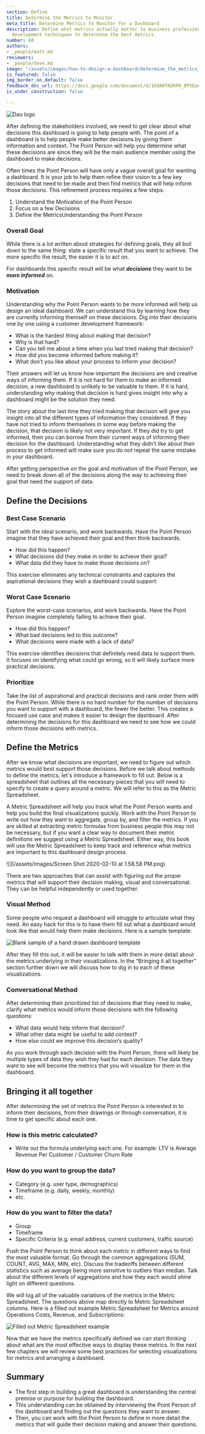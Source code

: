 ```yaml
---
section: Define
title: Determine the Metrics to Monitor
meta_title: Determine Metrics to Monitor for a Dashboard
description: Define what metrics actually matter to business professionals. Use customer
  development techniques to determine the best metrics.
number: 60
authors:
- _people/matt.md
reviewers:
- _people/dave.md
image: "/assets/images/how-to-design-a-dashboard/determine_the_metrics_to_follow/dau.png"
is_featured: false
img_border_on_default: false
feedback_doc_url: https://docs.google.com/document/d/1G9A9TKdhPH_0P5EaeahoFvoU5W0PzUKnWqAbv1XY_pc/edit?usp=sharing
is_under_construction: false

---
```

![Dau logo](/assets/images/how-to-design-a-dashboard/determine_the_metrics_to_follow/dau.png)

After defining the stakeholders involved, we need to get clear about what decisions this dashboard is going to help people with. The point of a dashboard is to help people make better decisions by giving them information and context. The Point Person will help you determine what these decisions are since they will be the main audience member using the dashboard to make decisions.

Often times the Point Person will have only a vague overall goal for wanting a dashboard. It is your job to help them refine their vision to a few key decisions that need to be made and then find metrics that will help inform those decisions. This refinement process requires a few steps:

1. Understand the Motivation of the Point Person
2. Focus on a few Decisions
3. Define the MetricsUnderstanding the Point Person

### Overall Goal

While there is a lot written about strategies for defining goals, they all boil down to the same thing: state a specific result that you want to achieve. The more specific the result, the easier it is to act on.

For dashboards this specific result will be what **_decisions_** they want to be **_more informed_** on.

### Motivation

Understanding why the Point Person wants to be more informed will help us design an ideal dashboard. We can understand this by learning how they are currently informing themself on these decisions. Dig into their decisions one by one using a customer development framework:

* What is the hardest thing about making that decision?
* Why is that hard?
* Can you tell me about a time when you last tried making that decision?
* How did you become informed before making it?
* What don’t you like about your process to inform your decision?

Their answers will let us know how important the decisions are and creative ways of informing them. If it is not hard for them to make an informed decision, a new dashboard is unlikely to be valuable to them. If it is hard, understanding why making that decision is hard gives insight into why a dashboard might be the solution they need.

The story about the last time they tried making that decision will give you insight into all the different types of information they considered. If they have not tried to inform themselves in some way before making the decision, that decision is likely not very important. If they did try to get informed, then you can borrow from their current ways of informing their decision for the dashboard. Understanding what they didn’t like about their process to get informed will make sure you do not repeat the same mistake in your dashboard.

After getting perspective on the goal and motivation of the Point Person, we need to break down all of the decisions along the way to achieving their goal that need the support of data.

## Define the Decisions

### Best Case Scenario

Start with the ideal scenario, and work backwards. Have the Point Person imagine that they have achieved their goal and then think backwards.

* How did this happen?
* What decisions did they make in order to achieve their goal?
* What data did they have to make those decisions on?

This exercise eliminates any technical constraints and captures the aspirational decisions they wish a dashboard could support.

### Worst Case Scenario

Explore the worst-case scenarios, and work backwards. Have the Point Person imagine completely failing to achieve their goal.

* How did this happen?
* What bad decisions led to this outcome?
* What decisions were made with a lack of data?

This exercise identifies decisions that definitely need data to support them. It focuses on identifying what could go wrong, so it will likely surface more practical decisions.

### Prioritize

Take the list of aspirational and practical decisions and rank order them with the Point Person. While there is no hard number for the number of decisions you want to support with a dashboard, the fewer the better. This creates a focused use case and makes it easier to design the dashboard. After determining the decisions for this dashboard we need to see how we could inform those decisions with metrics.

## Define the Metrics

After we know what decisions are important, we need to figure out which metrics would best support those decisions. Before we talk about methods to define the metrics, let's introduce a framework to fill out. Below is a spreadsheet that outlines all the necessary pieces that you will need to specify to create a query around a metric. We will refer to this as the Metric Spreadsheet.

A Metric Spreadsheet will help you track what the Point Person wants and help you build the final visualizations quickly. Work with the Point Person to write out how they want to aggregate, group by, and filter the metrics. If you are skilled at extracting metric formulas from business people this may not be necessary, but if you want a clear way to document their metric definitions we suggest using a Metric Spreadsheet. Either way, this book will use the Metric Spreadsheet to keep track and reference what metrics are important to this dashboard design process.

![](/assets/images/Screen Shot 2020-02-10 at 1.58.58 PM.png)

There are two approaches that can assist with figuring out the proper metrics that will support their decision making, visual and conversational. They can be helpful independently or used together.

### Visual Method

Some people who request a dashboard will struggle to articulate what they need. An easy hack for this is to have them fill out what a dashboard would look like that would help them make decisions. Here is a sample template:

![Blank sample of a hand drawn dashboard template](/assets/images/how-to-design-a-dashboard/determine_the_metrics_to_follow/blankVisual.png)

After they fill this out, it will be easier to talk with them in more detail about the metrics underlying in their visualizations. In the “Bringing it all together” section further down we will discuss how to dig in to each of these visualizations.

### Conversational Method

After determining their prioritized list of decisions that they need to make, clarify what metrics would inform those decisions with the following questions:

* What data would help inform that decision?
* What other data might be useful to add context?
* How else could we improve this decision’s quality?

As you work through each decision with the Point Person, there will likely be multiple types of data they wish they had for each decision. The data they want to see will become the metrics that you will visualize for them in the dashboard.

## Bringing it all together

After determining the set of metrics the Point Person is interested in to inform their decisions, from their drawings or through conversation, it is time to get specific about each one.

### How is this metric calculated?

* Write out the formula underlying each one. For example: LTV is Average Revenue Per Customer / Customer Churn Rate

### How do you want to group the data?

* Category (e.g. user type, demographics)
* Timeframe (e.g. daily, weekly, monthly)
* etc.

### How do you want to filter the data?

* Group
* Timeframe
* Specific Criteria (e.g. email address, current customers, traffic source)

Push the Point Person to think about each metric in different ways to find the most valuable format. Go through the common aggregations (SUM, COUNT, AVG, MAX, MIN, etc). Discuss the tradeoffs between different statistics such as average being more sensitive to outliers than median. Talk about the different levels of aggregations and how they each would shine light on different questions.

We will log all of the valuable variations of the metrics in the Metric Spreadsheet. The questions above map directly to Metric Spreadsheet columns. Here is a filled out example Metric Spreadsheet for Metrics around Operations Costs, Revenue, and Subscriptions:

![Filled out Metric Spreadsheet example](/assets/images/how-to-design-a-dashboard/determine_the_metrics_to_follow/filledSpreadsheet.png)

Now that we have the metrics specifically defined we can start thinking about what are the most effective ways to display these metrics. In the next few chapters we will review some best practices for selecting visualizations for metrics and arranging a dashboard.

## Summary

* The first step in building a great dashboard is understanding the central premise or purpose for building the dashboard.
* This understanding can be obtained by interviewing the Point Person of the dashboard and finding out the questions they want to answer.
* Then, you can work with the Point Person to define in more detail the metrics that will guide their decision making and answer their questions.
